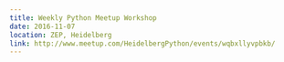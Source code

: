 ```yaml
---
title: Weekly Python Meetup Workshop
date: 2016-11-07
location: ZEP, Heidelberg
link: http://www.meetup.com/HeidelbergPython/events/wqbxllyvpbkb/
---
```

